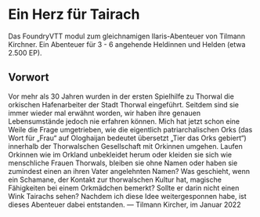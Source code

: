 # Ein Herz für Tairach
Das FoundryVTT modul zum gleichnamigen Ilaris-Abenteuer von Tilmann Kirchner.
Ein Abenteuer für 3 - 6 angehende Heldinnen und Helden (etwa 2.500 EP).

## Vorwort
Vor mehr als 30 Jahren wurden in der ersten Spielhilfe zu Thorwal die orkischen Hafenarbeiter der Stadt Thorwal
eingeführt. Seitdem sind sie immer wieder mal erwähnt worden, wir haben ihre genauen Lebensumstände jedoch
nie erfahren können. Mich hat jetzt schon eine Weile die Frage umgetrieben, wie die eigentlich patriarchalischen
Orks (das Wort für „Frau“ auf Ologhaijan bedeutet übersetzt „Tier das Orks gebiert“) innerhalb der Thorwalschen
Gesellschaft mit Orkinnen umgehen. Laufen Orkinnen wie im Orkland unbekleidet herum oder kleiden sie sich wie
menschliche Frauen Thorwals, bleiben sie ohne Namen oder haben sie zumindest einen an ihren Vater angelehnten
Namen? Was geschieht, wenn ein Schamane, der Kontakt zur thorwalschen Kultur hat, magische Fähigkeiten bei
einem Orkmädchen bemerkt? Sollte er darin nicht einen Wink Tairachs sehen? Nachdem ich diese Idee weitergesponnen habe, ist dieses Abenteuer dabei entstanden.
— Tilmann Kircher, im Januar 2022

